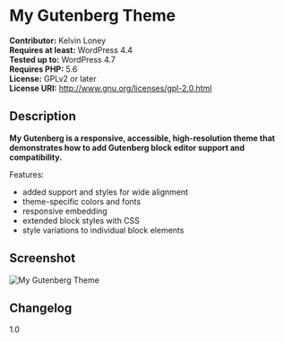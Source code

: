# My Gutenberg Theme

**Contributor:** Kelvin Loney<br>
**Requires at least:** WordPress 4.4  
**Tested up to:** WordPress 4.7  
**Requires PHP:** 5.6<br>
**License:** GPLv2 or later  
**License URI:** http://www.gnu.org/licenses/gpl-2.0.html  


## Description

**My Gutenberg is a responsive, accessible, high-resolution theme that demonstrates how to add Gutenberg block editor support and compatibility.**

Features: 
*   added support and styles for wide alignment 
*   theme-specific colors and fonts
*   responsive embedding 
*   extended block styles with CSS 
*   style variations to individual block elements 


## Screenshot

![My Gutenberg Theme](https://github.com/kelvinloney/My-Gutenberg-Theme/blob/master/screenshots/screenshot.png)

 



## Changelog

1.0

